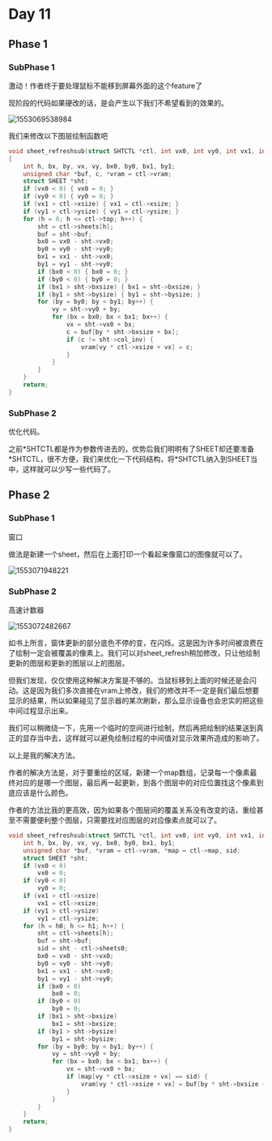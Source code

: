 # Day 11

## Phase 1

### SubPhase 1

激动！作者终于要处理鼠标不能移到屏幕外面的这个feature了

现阶段的代码如果硬改的话，是会产生以下我们不希望看到的效果的。

![1553069538984](C:\Users\egwcy\AppData\Roaming\Typora\typora-user-images\1553069538984.png)

我们来修改以下图层绘制函数吧

```c
void sheet_refreshsub(struct SHTCTL *ctl, int vx0, int vy0, int vx1, int vy1)
{
	int h, bx, by, vx, vy, bx0, by0, bx1, by1;
	unsigned char *buf, c, *vram = ctl->vram;
	struct SHEET *sht;
	if (vx0 < 0) { vx0 = 0; }
	if (vy0 < 0) { vy0 = 0; }
	if (vx1 > ctl->xsize) { vx1 = ctl->xsize; }
	if (vy1 > ctl->ysize) { vy1 = ctl->ysize; }
	for (h = 0; h <= ctl->top; h++) {
		sht = ctl->sheets[h];
		buf = sht->buf;
		bx0 = vx0 - sht->vx0;
		by0 = vy0 - sht->vy0;
		bx1 = vx1 - sht->vx0;
		by1 = vy1 - sht->vy0;
		if (bx0 < 0) { bx0 = 0; }
		if (by0 < 0) { by0 = 0; }
		if (bx1 > sht->bxsize) { bx1 = sht->bxsize; }
		if (by1 > sht->bysize) { by1 = sht->bysize; }
		for (by = by0; by < by1; by++) {
			vy = sht->vy0 + by;
			for (bx = bx0; bx < bx1; bx++) {
				vx = sht->vx0 + bx;
				c = buf[by * sht->bxsize + bx];
				if (c != sht->col_inv) {
					vram[vy * ctl->xsize + vx] = c;
				}
			}
		}
	}
	return;
}
```

### SubPhase 2

优化代码。

之前\*SHTCTL都是作为参数传进去的，优势后我们明明有了SHEET却还要准备\*SHTCTL，很不方便，我们来优化一下代码结构，将\*SHTCTL纳入到SHEET当中，这样就可以少写一些代码了。

## Phase 2

### SubPhase 1

窗口

做法是新建一个sheet，然后在上面打印一个看起来像窗口的图像就可以了。

![1553071948221](C:\Users\egwcy\AppData\Roaming\Typora\typora-user-images\1553071948221.png)

### SubPhase 2

高速计数器

![1553072482667](C:\Users\egwcy\AppData\Roaming\Typora\typora-user-images\1553072482667.png)

如书上所言，窗体更新的部分底色不停的变，在闪烁。这是因为许多时间被浪费在了绘制一定会被覆盖的像素上。我们可以对sheet_refresh稍加修改，只让他绘制更新的图层和更新的图层以上的图层。

但我们发现，仅仅使用这种解决方案是不够的。当鼠标移到上面的时候还是会闪动。这是因为我们多次直接在vram上修改，我们的修改并不一定是我们最后想要显示的结果，所以如果碰见了显示器的某次刷新，那么显示设备也会忠实的把这些中间过程显示出来。

我们可以稍微绕一下，先用一个临时的空间进行绘制，然后再把绘制的结果送到真正的显存当中去，这样就可以避免绘制过程的中间值对显示效果所造成的影响了。

以上是我的解决方法。

作者的解决方法是，对于要重绘的区域，新建一个map数组，记录每一个像素最终对应的是哪一个图层，最后再一起更新，到各个图层中的对应位置找这个像素到底应该是什么颜色。

作者的方法比我的更高效，因为如果各个图层间的覆盖关系没有改变的话，重绘甚至不需要便利整个图层，只需要找对应图层的对应像素点就可以了。

```c
void sheet_refreshsub(struct SHTCTL *ctl, int vx0, int vy0, int vx1, int vy1, int h0, int h1) {
	int h, bx, by, vx, vy, bx0, by0, bx1, by1;
	unsigned char *buf, *vram = ctl->vram, *map = ctl->map, sid;
	struct SHEET *sht;
	if (vx0 < 0) 
        vx0 = 0; 
	if (vy0 < 0) 
        vy0 = 0; 
	if (vx1 > ctl->xsize) 
        vx1 = ctl->xsize; 
	if (vy1 > ctl->ysize) 
        vy1 = ctl->ysize; 
	for (h = h0; h <= h1; h++) {
		sht = ctl->sheets[h];
		buf = sht->buf;
		sid = sht - ctl->sheets0;
		bx0 = vx0 - sht->vx0;
		by0 = vy0 - sht->vy0;
		bx1 = vx1 - sht->vx0;
		by1 = vy1 - sht->vy0;
		if (bx0 < 0) 
            bx0 = 0; 
		if (by0 < 0) 
            by0 = 0; 
		if (bx1 > sht->bxsize) 
            bx1 = sht->bxsize; 
		if (by1 > sht->bysize) 
            by1 = sht->bysize; 
		for (by = by0; by < by1; by++) {
			vy = sht->vy0 + by;
			for (bx = bx0; bx < bx1; bx++) {
				vx = sht->vx0 + bx;
				if (map[vy * ctl->xsize + vx] == sid) {
					vram[vy * ctl->xsize + vx] = buf[by * sht->bxsize + bx];
				}
			}
		}
	}
	return;
}

```

